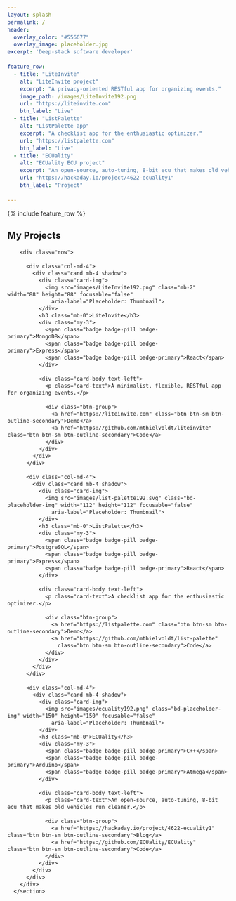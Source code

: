 ```yaml
---
layout: splash
permalink: /
header: 
  overlay_color: "#556677"
  overlay_image: placeholder.jpg
excerpt: 'Deep-stack software developer' 

feature_row:
  - title: "LiteInvite"
    alt: "LiteInvite project"
    excerpt: "A privacy-oriented RESTful app for organizing events." 
    image_path: /images/LiteInvite192.png
    url: "https://liteinvite.com"
    btn_label: "Live"
  - title: "ListPalette"
    alt: "ListPalette app"
    excerpt: "A checklist app for the enthusiastic optimizer."
    url: "https://listpalette.com"
    btn_label: "Live"
  - title: "ECUality"
    alt: "ECUality ECU project"
    excerpt: "An open-source, auto-tuning, 8-bit ecu that makes old vehicles run cleaner"
    url: "https://hackaday.io/project/4622-ecuality1"
    btn_label: "Project"
  
---
```


{% include feature_row %}

<section id="projects">
        <h2 class="mb-4">My Projects</h2>

        <div class="row">

          <div class="col-md-4">
            <div class="card mb-4 shadow">
              <div class="card-img">
                <img src="images/LiteInvite192.png" class="mb-2" width="88" height="88" focusable="false"
                  aria-label="Placeholder: Thumbnail">
              </div>
              <h3 class="mb-0">LiteInvite</h3>
              <div class="my-3">
                <span class="badge badge-pill badge-primary">MongoDB</span>
                <span class="badge badge-pill badge-primary">Express</span>
                <span class="badge badge-pill badge-primary">React</span>
              </div>

              <div class="card-body text-left">
                <p class="card-text">A minimalist, flexible, RESTful app for organizing events.</p>

                <div class="btn-group">
                  <a href="https://liteinvite.com" class="btn btn-sm btn-outline-secondary">Demo</a>
                  <a href="https://github.com/mthielvoldt/liteinvite" class="btn btn-sm btn-outline-secondary">Code</a>
                </div>
              </div>
            </div>
          </div>

          <div class="col-md-4">
            <div class="card mb-4 shadow">
              <div class="card-img">
                <img src="images/list-palette192.svg" class="bd-placeholder-img" width="112" height="112" focusable="false"
                  aria-label="Placeholder: Thumbnail">
              </div>
              <h3 class="mb-0">ListPalette</h3>
              <div class="my-3">
                <span class="badge badge-pill badge-primary">PostgreSQL</span>
                <span class="badge badge-pill badge-primary">Express</span>
                <span class="badge badge-pill badge-primary">React</span>
              </div>

              <div class="card-body text-left">
                <p class="card-text">A checklist app for the enthusiastic optimizer.</p>

                <div class="btn-group">
                  <a href="https://listpalette.com" class="btn btn-sm btn-outline-secondary">Demo</a>
                  <a href="https://github.com/mthielvoldt/list-palette"
                    class="btn btn-sm btn-outline-secondary">Code</a>
                </div>
              </div>
            </div>
          </div>

          <div class="col-md-4">
            <div class="card mb-4 shadow">
              <div class="card-img">
                <img src="images/ecuality192.png" class="bd-placeholder-img" width="150" height="150" focusable="false"
                  aria-label="Placeholder: Thumbnail">
              </div>
              <h3 class="mb-0">ECUality</h3>
              <div class="my-3">
                <span class="badge badge-pill badge-primary">C++</span>
                <span class="badge badge-pill badge-primary">Arduino</span>
                <span class="badge badge-pill badge-primary">Atmega</span>
              </div>

              <div class="card-body text-left">
                <p class="card-text">An open-source, auto-tuning, 8-bit ecu that makes old vehicles run cleaner.</p>

                <div class="btn-group">
                  <a href="https://hackaday.io/project/4622-ecuality1" class="btn btn-sm btn-outline-secondary">Blog</a>
                  <a href="https://github.com/ECUality/ECUality" class="btn btn-sm btn-outline-secondary">Code</a>
                </div>
              </div>
            </div>
          </div>
        </div>
      </section>